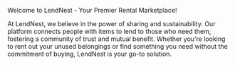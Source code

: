 Welcome to LendNest - Your Premier Rental Marketplace!

At LendNest, we believe in the power of sharing and sustainability. Our platform connects people with items to lend to those who need them, fostering a community of trust and mutual benefit. Whether you're looking to rent out your unused belongings or find something you need without the commitment of buying, LendNest is your go-to solution.

